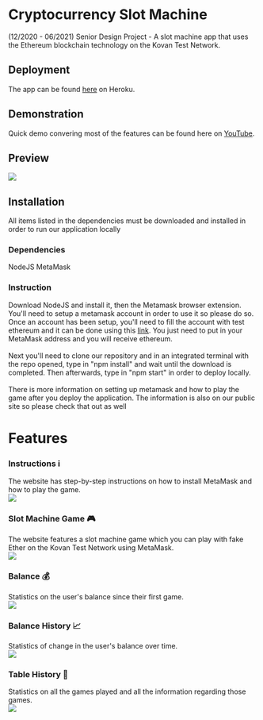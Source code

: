 # Cryptocurrency Slot Machine
(12/2020 - 06/2021) Senior Design Project - A slot machine app that uses the Ethereum blockchain technology on the Kovan Test Network.

## Deployment
The app can be found [here](https://crypto-slot-machine.herokuapp.com/) on Heroku.

## Demonstration
Quick demo convering most of the features can be found here on [YouTube](https://youtu.be/FcxqHsu04is).

## Preview
![](./front-end/preview.gif)

## Installation
All items listed in the dependencies must be downloaded and installed in order to run our application locally

### Dependencies 
NodeJS
MetaMask

### Instruction
Download NodeJS and install it, then the Metamask browser extension. You'll need to setup a metamask account in order to use it so please do so. Once an account has been setup, you'll need to fill the account with test ethereum and it can be done using this [link](https://kovan.chain.link/). You just need to put in your MetaMask address and you will receive ethereum. 
</br>
</br>
Next you'll need to clone our repository and in an integrated terminal with the repo opened, type in "npm install" and wait until the download is completed. Then afterwards, type in "npm start" in order to deploy locally. 
</br>
</br>
There is more information on setting up metamask and how to play the game after you deploy the application. The information is also on our public site so please check that out as well

# Features
### Instructions ℹ️
The website has step-by-step instructions on how to install MetaMask and how to play the game. <br/>
![](https://i.imgur.com/fbxC3js.png)
### Slot Machine Game 🎮
The website features a slot machine game which you can play with fake Ether on the Kovan Test Network using MetaMask. <br/>
![](https://i.imgur.com/klWiChq.png)
### Balance 💰
Statistics on the user's balance since their first game. <br/>
![](https://i.imgur.com/6JVRbP9.png)
### Balance History 📈
Statistics of change in the user's balance over time. <br/>
![](https://i.imgur.com/OGLt7CJ.png)
### Table History 📝
Statistics on all the games played and all the information regarding those games. <br/>
![](https://i.imgur.com/gKLJvq7.png)
